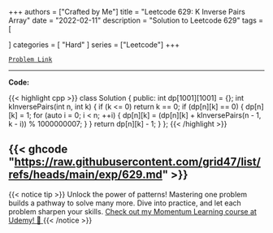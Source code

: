 
+++
authors = ["Crafted by Me"]
title = "Leetcode 629: K Inverse Pairs Array"
date = "2022-02-11"
description = "Solution to Leetcode 629"
tags = [
    
]
categories = [
    "Hard"
]
series = ["Leetcode"]
+++



[`Problem Link`](https://leetcode.com/problems/k-inverse-pairs-array/description/)

---

**Code:**

{{< highlight cpp >}}
class Solution {
public:
    int dp[1001][1001] = {};
int kInversePairs(int n, int k) {
    if (k <= 0)
        return k == 0;
    if (dp[n][k] == 0) {
        dp[n][k] = 1;
        for (auto i = 0; i < n; ++i) {
            dp[n][k] = (dp[n][k] + kInversePairs(n - 1, k - i)) % 1000000007;
        }
    }
    return dp[n][k] - 1;
}
};
{{< /highlight >}}

{{< ghcode "https://raw.githubusercontent.com/grid47/list/refs/heads/main/exp/629.md" >}}
---


{{< notice tip >}}
Unlock the power of patterns! Mastering one problem builds a pathway to solve many more. Dive into practice, and let each problem sharpen your skills. [Check out my Momentum Learning course at Udemy! 🚀 ](https://www.udemy.com/course/algorithms-and-data-structures-in-cpp/)
{{< /notice >}}

